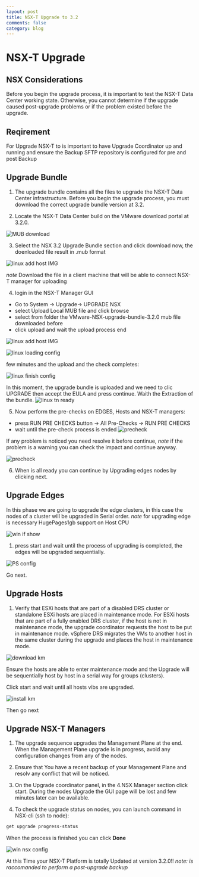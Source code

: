 ```yaml
---
layout: post
title: NSX-T Upgrade to 3.2
comments: false
category: blog
---
```

# NSX-T Upgrade

## NSX Considerations
Before you begin the upgrade process, it is important to test the NSX-T Data Center working state. Otherwise, you cannot determine if the upgrade caused post-upgrade problems or if the problem existed before the upgrade.



## Reqirement

For Upgrade NSX-T to is important to have Upgrade Coordinator up and running and ensure the Backup SFTP repository is configured for pre and post Backup

## Upgrade Bundle

1. The upgrade bundle contains all the files to upgrade the NSX-T Data Center infrastructure. Before you begin the upgrade process, you must download the correct upgrade bundle version at 3.2.


2. Locate the NSX-T Data Center build on the VMware download portal at 3.2.0.


![MUB download](/images/mub-download.png)


3. Select the NSX 3.2 Upgrade Bundle section and click download now,
the doenloaded file result in .mub format


![linux add host IMG](/images/mub-select.png)

*note* Download the file in a client machine that will be able to connect NSX-T manager for uploading

4. login in the NSX-T Manager GUI
- Go to System → Upgrade→ UPGRADE NSX
- select Upload Local MUB file and click browse
- select from folder the VMware-NSX-upgrade-bundle-3.2.0 mub file downloaded before
- click upload and wait the upload process end

![linux add host IMG](/images/upgrade-button.png)


![linux loading config](/images/upload-load.png)

few minutes and the upload and the check completes:

![linux finish config](/images/upload-completed.png)  

In this moment, the upgrade bundle is uploaded and we need to clic UPGRADE
then accept the EULA and press continue. Waith the Extraction of the bundle.
![linux tn ready](/images/Upgrade-bigbutton.png)

5. Now perform the pre-checks on EDGES, Hosts and NSX-T managers:
- press RUN PRE CHECKS button → All Pre-Checks → RUN PRE CHECKS
- wait until the pre-check process is ended
![precheck](/images/pre-checks.png) 
   
If any problem is noticed you need resolve it before continue,
*note* if the problem is a warning you can check the impact and continue anyway.

![precheck](/images/precheck-result.png) 

6. When is all ready you can continue by Upgrading edges nodes by clicking next.




## Upgrade Edges
In this phase we are going to upgrade the edge clusters, in this case the nodes of a cluster will be upgraded in Serial order.
*note* for upgrading edge is necessary HugePages1gb support on Host CPU

![win if show](/images/edge-upgrade-start.png)


1. press start and wait until the process of upgrading is completed, the edges will be upgraded sequentially.





![PS config](/images/edge-upgrade-compl.png)

Go next.

## Upgrade Hosts

1. Verify that ESXi hosts that are part of a disabled DRS cluster or standalone ESXi hosts are placed in maintenance mode.
For ESXi hosts that are part of a fully enabled DRS cluster, if the host is not in maintenance mode, the upgrade coordinator requests the host to be put in maintenance mode. vSphere DRS migrates the VMs to another host in the same cluster during the upgrade and places the host in maintenance mode.

![download km](/images/drs-fully.png)

Ensure the hosts are able to enter maintenance mode and the Upgrade will be sequentially host by host in a serial way for groups (clusters).


Click start and wait until all hosts vibs are upgraded.

![install km](/images/hosts-upgrade.png)

Then go next

## Upgrade NSX-T Managers

1. The upgrade sequence upgrades the Management Plane at the end. When the Management Plane upgrade is in progress, avoid any configuration changes from any of the nodes.
 
2. Ensure that You have a recent backup of your Management Plane and resolv any conflict that will be noticed.

3. On the Upgrade coordinator panel, in the 4.NSX Manager section click start.
During the nodes Upgrade the GUI page will be lost and few minutes later can be available.

4. To check the upgrade status on nodes, you can launch command in NSX-cli (ssh to node):

```bash
get upgrade progress-status
```

When the process is finished you can click **Done**

![win nsx config](/images/nsx-mgr-finish.png)

At this Time your NSX-T Platform is totally Updated at version 3.2.0!!
*note: is raccomanded to perform a post-upgrade backup*

